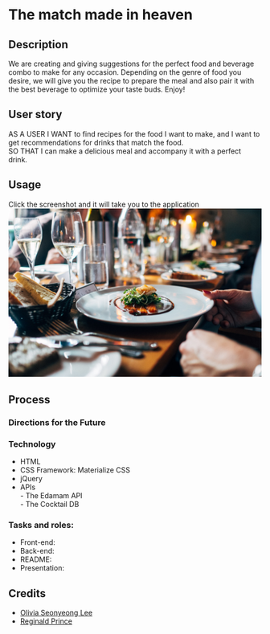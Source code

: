 # The match made in heaven
## Description
We are creating and giving suggestions for the perfect food and beverage combo to make for any occasion. Depending on the genre of food you desire, we will give you the recipe to prepare the meal and also pair it with the best beverage to optimize your taste buds. Enjoy!

## User story
AS A USER I WANT to find recipes for the food I want to make, and I want to get recommendations for drinks that match the food. <br />
SO THAT I can make a delicious meal and accompany it with a perfect drink. <br />

## Usage
Click the screenshot and it will take you to the application
[![match-made-in-heaven-screenshot](assets/images/hero.jpg)]()

## Process
### Directions for the Future

### Technology
- HTML
- CSS Framework: Materialize CSS
- jQuery
- APIs<br /> 
       - The Edamam API<br /> 
       - The Cocktail DB<br /> 

### Tasks and roles: 
- Front-end:<br /> 
- Back-end:<br /> 
- README:<br /> 
- Presentation:<br /> 

## Credits
- [Olivia Seonyeong Lee](https://github.com/oliviasylee)
- [Reginald Prince](https://github.com/Reggiejr44)
